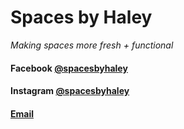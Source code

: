# Spaces by Haley
_Making spaces more fresh + functional_

#### Facebook [@spacesbyhaley](https://m.facebook.com/Spaces-by-Haley-105707784852717/)
#### Instagram [@spacesbyhaley](https://instagram.com/spacesbyhaley?igshid=c9t7e3t17opm/)
#### [Email](mailto:haley@spacesbyhaley.com)
